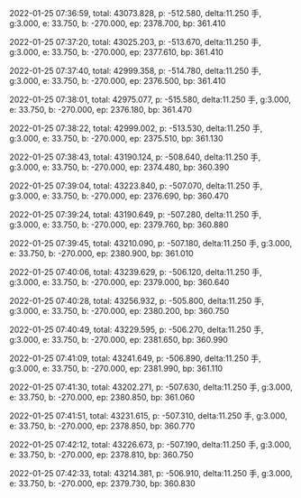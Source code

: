 2022-01-25 07:36:59, total: 43073.828, p: -512.580, delta:11.250 手, g:3.000, e: 33.750, b: -270.000, ep: 2378.700, bp: 361.410

2022-01-25 07:37:20, total: 43025.203, p: -513.670, delta:11.250 手, g:3.000, e: 33.750, b: -270.000, ep: 2377.610, bp: 361.410

2022-01-25 07:37:40, total: 42999.358, p: -514.780, delta:11.250 手, g:3.000, e: 33.750, b: -270.000, ep: 2376.500, bp: 361.410

2022-01-25 07:38:01, total: 42975.077, p: -515.580, delta:11.250 手, g:3.000, e: 33.750, b: -270.000, ep: 2376.180, bp: 361.470

2022-01-25 07:38:22, total: 42999.002, p: -513.530, delta:11.250 手, g:3.000, e: 33.750, b: -270.000, ep: 2375.510, bp: 361.130

2022-01-25 07:38:43, total: 43190.124, p: -508.640, delta:11.250 手, g:3.000, e: 33.750, b: -270.000, ep: 2374.480, bp: 360.390

2022-01-25 07:39:04, total: 43223.840, p: -507.070, delta:11.250 手, g:3.000, e: 33.750, b: -270.000, ep: 2376.690, bp: 360.470

2022-01-25 07:39:24, total: 43190.649, p: -507.280, delta:11.250 手, g:3.000, e: 33.750, b: -270.000, ep: 2379.760, bp: 360.880

2022-01-25 07:39:45, total: 43210.090, p: -507.180, delta:11.250 手, g:3.000, e: 33.750, b: -270.000, ep: 2380.900, bp: 361.010

2022-01-25 07:40:06, total: 43239.629, p: -506.120, delta:11.250 手, g:3.000, e: 33.750, b: -270.000, ep: 2379.000, bp: 360.640

2022-01-25 07:40:28, total: 43256.932, p: -505.800, delta:11.250 手, g:3.000, e: 33.750, b: -270.000, ep: 2380.200, bp: 360.750

2022-01-25 07:40:49, total: 43229.595, p: -506.270, delta:11.250 手, g:3.000, e: 33.750, b: -270.000, ep: 2381.650, bp: 360.990

2022-01-25 07:41:09, total: 43241.649, p: -506.890, delta:11.250 手, g:3.000, e: 33.750, b: -270.000, ep: 2381.990, bp: 361.110

2022-01-25 07:41:30, total: 43202.271, p: -507.630, delta:11.250 手, g:3.000, e: 33.750, b: -270.000, ep: 2380.850, bp: 361.060

2022-01-25 07:41:51, total: 43231.615, p: -507.310, delta:11.250 手, g:3.000, e: 33.750, b: -270.000, ep: 2378.850, bp: 360.770

2022-01-25 07:42:12, total: 43226.673, p: -507.190, delta:11.250 手, g:3.000, e: 33.750, b: -270.000, ep: 2378.810, bp: 360.750

2022-01-25 07:42:33, total: 43214.381, p: -506.910, delta:11.250 手, g:3.000, e: 33.750, b: -270.000, ep: 2379.730, bp: 360.830